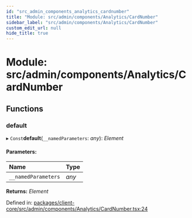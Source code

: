 ```yaml
---
id: "src_admin_components_analytics_cardnumber"
title: "Module: src/admin/components/Analytics/CardNumber"
sidebar_label: "src/admin/components/Analytics/CardNumber"
custom_edit_url: null
hide_title: true
---
```


# Module: src/admin/components/Analytics/CardNumber

## Functions

### default

▸ `Const`**default**(`__namedParameters`: *any*): *Element*

#### Parameters:

Name | Type |
:------ | :------ |
`__namedParameters` | *any* |

**Returns:** *Element*

Defined in: [packages/client-core/src/admin/components/Analytics/CardNumber.tsx:24](https://github.com/xr3ngine/xr3ngine/blob/65dfcf39a/packages/client-core/src/admin/components/Analytics/CardNumber.tsx#L24)
